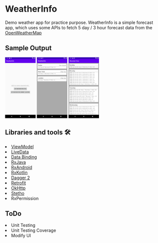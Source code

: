 # WeatherInfo
Demo weather app for practice purpose.
WeatherInfo is a simple forecast app, which uses some APIs to fetch 5 day / 3 hour forecast data from the [OpenWeatherMap](https://openweathermap.org/forecast5)

## Sample Output
<p><img height= "200" src="https://github.com/rashidaattar/WeatherInfo/blob/master/screenshot/Screenshot_1586029197.png" alt="Screen1" />
<img height= "200" src="https://github.com/rashidaattar/WeatherInfo/blob/master/screenshot/Screenshot_1586029230.png" alt="Screen2" />
<img height= "200" src="https://github.com/rashidaattar/WeatherInfo/blob/master/screenshot/Screenshot_1586029240.png" alt="Screen3" />

## Libraries and tools 🛠
<li><a href="https://developer.android.com/topic/libraries/architecture/viewmodel">ViewModel</a></li>
<li><a href="https://developer.android.com/topic/libraries/architecture/livedata">LiveData</a></li>
<li><a href="https://developer.android.com/topic/libraries/data-binding">Data Binding</a></li>
<li><a href="https://github.com/ReactiveX/RxJava">RxJava</a></li>
<li><a href="https://github.com/ReactiveX/RxAndroid">RxAndroid</a></li>
<li><a href="https://github.com/ReactiveX/RxKotlin">RxKotlin</a></li>
<li><a href="https://github.com/google/dagger">Dagger 2</a></li>
<li><a href="https://square.github.io/retrofit/">Retrofit</a></li>
<li><a href="https://github.com/square/okhttp">OkHttp</a></li>
<li><a href="https://github.com/facebook/stetho">Stetho</a></li>
<li>RxPermission</li>



## ToDo
<li>Unit Testing</li>
<li>Unit Testing Coverage</li>
<li>Modify UI</li>
